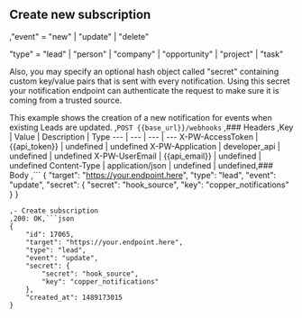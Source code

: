 ## Create new subscription
,"event" = "new" | "update" | "delete"

"type" = "lead" | "person" | "company" | "opportunity" | "project" | "task"

Also, you may specify an optional hash object called "secret" containing custom key/value pairs that is sent with every notification. Using this secret your notification endpoint can authenticate the request to make sure it is coming from a trusted source.

This example shows the creation of a new notification for events when existing Leads are updated.
,```POST {{base_url}}/webhooks```
,### Headers
,Key | Value | Description | Type
--- | --- | --- | ---
X-PW-AccessToken | {{api_token}} | undefined | undefined
X-PW-Application | developer_api | undefined | undefined
X-PW-UserEmail | {{api_email}} | undefined | undefined
Content-Type | application/json | undefined | undefined,### Body
,```
{
  "target": "https://your.endpoint.here",
  "type": "lead",
  "event": "update",
  "secret": {
    "secret": "hook_source",
    "key": "copper_notifications"
  }
}
```,### Example Responses
,- Create subscription
,200: OK,```json
{
    "id": 17065,
    "target": "https://your.endpoint.here",
    "type": "lead",
    "event": "update",
    "secret": {
        "secret": "hook_source",
        "key": "copper_notifications"
    },
    "created_at": 1489173015
}
```
